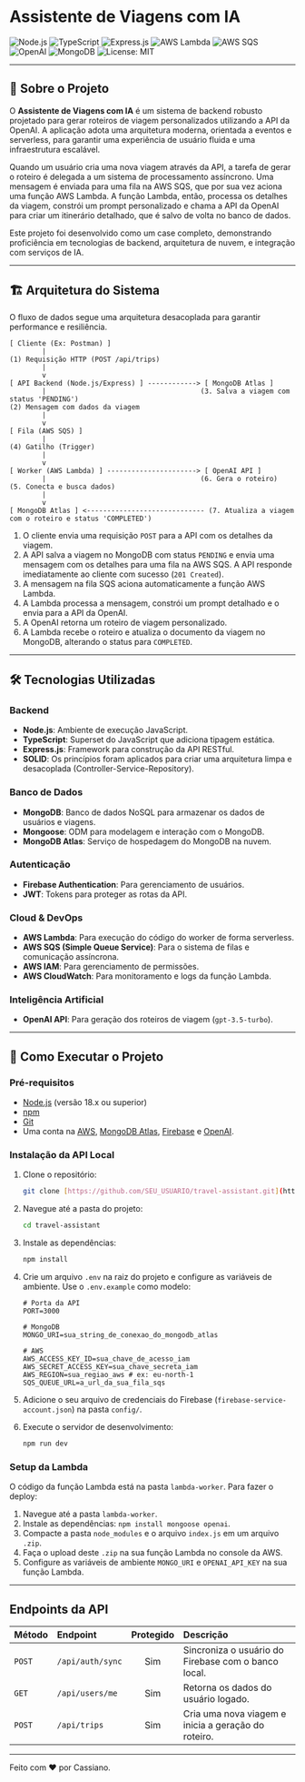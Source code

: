 # Assistente de Viagens com IA

![Node.js](https://img.shields.io/badge/Node.js-18.x-blue?logo=nodedotjs)
![TypeScript](https://img.shields.io/badge/TypeScript-5.x-blue?logo=typescript)
![Express.js](https://img.shields.io/badge/Express.js-4.x-orange)
![AWS Lambda](https://img.shields.io/badge/AWS-Lambda-orange?logo=amazonaws)
![AWS SQS](https://img.shields.io/badge/AWS-SQS-orange?logo=amazonaws)
![OpenAI](https://img.shields.io/badge/OpenAI-GPT--3.5-blue?logo=openai)
![MongoDB](https://img.shields.io/badge/MongoDB-green?logo=mongodb)
![License: MIT](https://img.shields.io/badge/License-MIT-yellow.svg)

---

## 📖 Sobre o Projeto

O **Assistente de Viagens com IA** é um sistema de backend robusto projetado para gerar roteiros de viagem personalizados utilizando a API da OpenAI. A aplicação adota uma arquitetura moderna, orientada a eventos e serverless, para garantir uma experiência de usuário fluida e uma infraestrutura escalável.

Quando um usuário cria uma nova viagem através da API, a tarefa de gerar o roteiro é delegada a um sistema de processamento assíncrono. Uma mensagem é enviada para uma fila na AWS SQS, que por sua vez aciona uma função AWS Lambda. A função Lambda, então, processa os detalhes da viagem, constrói um prompt personalizado e chama a API da OpenAI para criar um itinerário detalhado, que é salvo de volta no banco de dados.

Este projeto foi desenvolvido como um case completo, demonstrando proficiência em tecnologias de backend, arquitetura de nuvem, e integração com serviços de IA.

---

## 🏗️ Arquitetura do Sistema

O fluxo de dados segue uma arquitetura desacoplada para garantir performance e resiliência.

```
[ Cliente (Ex: Postman) ]
        |
(1) Requisição HTTP (POST /api/trips)
        |
        v
[ API Backend (Node.js/Express) ] ------------> [ MongoDB Atlas ]
        |                                      (3. Salva a viagem com status 'PENDING')
(2) Mensagem com dados da viagem
        |
        v
[ Fila (AWS SQS) ]
        |
(4) Gatilho (Trigger)
        |
        v
[ Worker (AWS Lambda) ] ----------------------> [ OpenAI API ]
        |                                      (6. Gera o roteiro)
(5. Conecta e busca dados)
        |
        v
[ MongoDB Atlas ] <----------------------------- (7. Atualiza a viagem com o roteiro e status 'COMPLETED')
```

1.  O cliente envia uma requisição `POST` para a API com os detalhes da viagem.
2.  A API salva a viagem no MongoDB com status `PENDING` e envia uma mensagem com os detalhes para uma fila na AWS SQS. A API responde imediatamente ao cliente com sucesso (`201 Created`).
3.  A mensagem na fila SQS aciona automaticamente a função AWS Lambda.
4.  A Lambda processa a mensagem, constrói um prompt detalhado e o envia para a API da OpenAI.
5.  A OpenAI retorna um roteiro de viagem personalizado.
6.  A Lambda recebe o roteiro e atualiza o documento da viagem no MongoDB, alterando o status para `COMPLETED`.

---

## 🛠️ Tecnologias Utilizadas

### Backend
* **Node.js**: Ambiente de execução JavaScript.
* **TypeScript**: Superset do JavaScript que adiciona tipagem estática.
* **Express.js**: Framework para construção da API RESTful.
* **SOLID**: Os princípios foram aplicados para criar uma arquitetura limpa e desacoplada (Controller-Service-Repository).

### Banco de Dados
* **MongoDB**: Banco de dados NoSQL para armazenar os dados de usuários e viagens.
* **Mongoose**: ODM para modelagem e interação com o MongoDB.
* **MongoDB Atlas**: Serviço de hospedagem do MongoDB na nuvem.

### Autenticação
* **Firebase Authentication**: Para gerenciamento de usuários.
* **JWT**: Tokens para proteger as rotas da API.

### Cloud & DevOps
* **AWS Lambda**: Para execução do código do worker de forma serverless.
* **AWS SQS (Simple Queue Service)**: Para o sistema de filas e comunicação assíncrona.
* **AWS IAM**: Para gerenciamento de permissões.
* **AWS CloudWatch**: Para monitoramento e logs da função Lambda.

### Inteligência Artificial
* **OpenAI API**: Para geração dos roteiros de viagem (`gpt-3.5-turbo`).

---

## 🚀 Como Executar o Projeto

### Pré-requisitos
* [Node.js](https://nodejs.org/en/) (versão 18.x ou superior)
* [npm](https://www.npmjs.com/)
* [Git](https://git-scm.com/)
* Uma conta na [AWS](https://aws.amazon.com/), [MongoDB Atlas](https://www.mongodb.com/cloud/atlas), [Firebase](https://firebase.google.com/) e [OpenAI](https://platform.openai.com/).

### Instalação da API Local
1.  Clone o repositório:
    ```bash
    git clone [https://github.com/SEU_USUARIO/travel-assistant.git](https://github.com/SEU_USUARIO/travel-assistant.git)
    ```
2.  Navegue até a pasta do projeto:
    ```bash
    cd travel-assistant
    ```
3.  Instale as dependências:
    ```bash
    npm install
    ```
4.  Crie um arquivo `.env` na raiz do projeto e configure as variáveis de ambiente. Use o `.env.example` como modelo:
    ```env
    # Porta da API
    PORT=3000

    # MongoDB
    MONGO_URI=sua_string_de_conexao_do_mongodb_atlas

    # AWS
    AWS_ACCESS_KEY_ID=sua_chave_de_acesso_iam
    AWS_SECRET_ACCESS_KEY=sua_chave_secreta_iam
    AWS_REGION=sua_regiao_aws # ex: eu-north-1
    SQS_QUEUE_URL=a_url_da_sua_fila_sqs
    ```
5.  Adicione o seu arquivo de credenciais do Firebase (`firebase-service-account.json`) na pasta `config/`.

6.  Execute o servidor de desenvolvimento:
    ```bash
    npm run dev
    ```

### Setup da Lambda
O código da função Lambda está na pasta `lambda-worker`. Para fazer o deploy:
1.  Navegue até a pasta `lambda-worker`.
2.  Instale as dependências: `npm install mongoose openai`.
3.  Compacte a pasta `node_modules` e o arquivo `index.js` em um arquivo `.zip`.
4.  Faça o upload deste `.zip` na sua função Lambda no console da AWS.
5.  Configure as variáveis de ambiente `MONGO_URI` e `OPENAI_API_KEY` na sua função Lambda.

---

## Endpoints da API

| Método | Endpoint           | Protegido | Descrição                                        |
| :----- | :----------------- | :-------: | :------------------------------------------------- |
| `POST` | `/api/auth/sync`   |    Sim    | Sincroniza o usuário do Firebase com o banco local. |
| `GET`  | `/api/users/me`    |    Sim    | Retorna os dados do usuário logado.                |
| `POST` | `/api/trips`       |    Sim    | Cria uma nova viagem e inicia a geração do roteiro. |

---

Feito com ❤️ por Cassiano.
